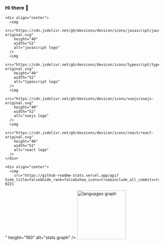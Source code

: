 ### Hi there 👋

    <div align="center">
      <img
        src="https://cdn.jsdelivr.net/gh/devicons/devicon/icons/javascript/javascript-original.svg"
        height="40"
        width="52"
        alt="javascript logo"
      />
      <img
        src="https://cdn.jsdelivr.net/gh/devicons/devicon/icons/typescript/typescript-original.svg"
        height="40"
        width="52"
        alt="typescript logo"
      />
      <img
        src="https://cdn.jsdelivr.net/gh/devicons/devicon/icons/vuejs/vuejs-original.svg"
        height="40"
        width="52"
        alt="vuejs logo"
      />
      <img
        src="https://cdn.jsdelivr.net/gh/devicons/devicon/icons/react/react-original.svg"
        height="40"
        width="52"
        alt="react logo"
      />
    </div>

    <div align="center">
      <img
        src="https://github-readme-stats.vercel.app/api?hide_title=false&hide_rank=false&show_icons=true&include_all_commits=true&count_private=true&disable_animations=false&theme=dracula&locale=en&hide_border=false&username=Li-0221
"
        height="160"
        alt="stats graph"
      />
      <img
        src="https://github-readme-stats.vercel.app/api/top-langs?locale=en&hide_title=false&layout=compact&card_width=350&langs_count=5&theme=dracula&hide_border=false&username=Li-0221
"
        height="160"
        alt="languages graph"
      />
    </div>

<!--
**Li-0221/Li-0221** is a ✨ _special_ ✨ repository because its `README.md` (this file) appears on your GitHub profile.

Here are some ideas to get you started:

- 🔭 I’m currently working on ...
- 🌱 I’m currently learning ...
- 👯 I’m looking to collaborate on ...
- 🤔 I’m looking for help with ...
- 💬 Ask me about ...
- 📫 How to reach me: ...
- 😄 Pronouns: ...
- ⚡ Fun fact: ...
-->
